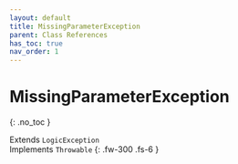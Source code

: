 ```yaml
---
layout: default
title: MissingParameterException
parent: Class References
has_toc: true
nav_order: 1
---
```


# MissingParameterException
{: .no_toc }

Extends `LogicException` <br> Implements `Throwable`
{: .fw-300 .fs-6 }

